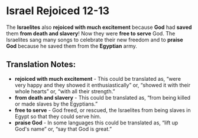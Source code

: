 Israel Rejoiced 12-13
=======================


The **Israelites** also **rejoiced with much excitement** because **God**
had **saved** them **from death and slavery**! Now they were **free to
serve** God. The Israelites sang many songs to celebrate their new freedom
and to **praise God** because he saved them from the **Egyptian** army.

Translation Notes:
------------------

-   **rejoiced with much excitement** - This could be translated as,
    “were very happy and they showed it enthusiastically” or,
    “showed it with their whole hearts” or, “with all their
    strength.”
-   **from death and slavery** - This could be translated as, “from
    being killed or made slaves by the Egyptians.”
-   **free to serve** - God freed, or rescued, the Israelites from being
    slaves in Egypt so that they could serve him.
-   **praise God** - In some languages this could be translated as,
    “lift up God's name” or, “say that God is great.”

